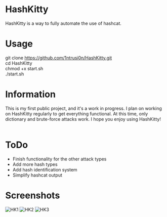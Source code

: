 # HashKitty
HashKitty is a way to fully automate the use of hashcat.

# Usage
git clone https://github.com/1ntrusi0n/HashKitty.git
<br />
cd HashKitty
<br />
chmod +x start.sh
<br />
./start.sh

# Information
This is my first public project, and it's a work in progress.  I plan on working on HashKitty regularly to get everything functional.  At this time, only dictionary and brute-force attacks work.  I hope you enjoy using HashKitty!
<br /><br />
# ToDo
<ul>
  <li>Finish functionality for the other attack types</li>
  <li>Add more hash types</li>
  <li>Add hash identification system</li>
  <li>Simplify hashcat output</li>
</ul>  

# Screenshots
<img src="https://i.ibb.co/J5vtsYf/HK1.png" alt="HK1" border="0">
<img src="https://i.ibb.co/3NW0ndk/HK2.png" alt="HK2" border="0">
<img src="https://i.ibb.co/85FKTbP/HK3.png" alt="HK3" border="0">
